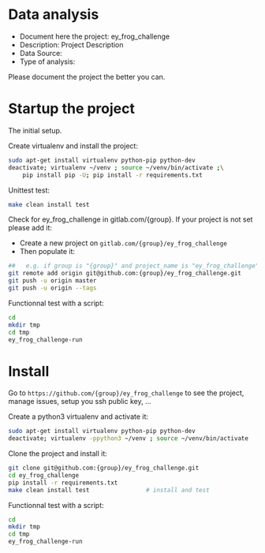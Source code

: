 # Data analysis
- Document here the project: ey_frog_challenge
- Description: Project Description
- Data Source:
- Type of analysis:

Please document the project the better you can.

# Startup the project

The initial setup.

Create virtualenv and install the project:
```bash
sudo apt-get install virtualenv python-pip python-dev
deactivate; virtualenv ~/venv ; source ~/venv/bin/activate ;\
    pip install pip -U; pip install -r requirements.txt
```

Unittest test:
```bash
make clean install test
```

Check for ey_frog_challenge in gitlab.com/{group}.
If your project is not set please add it:

- Create a new project on `gitlab.com/{group}/ey_frog_challenge`
- Then populate it:

```bash
##   e.g. if group is "{group}" and project_name is "ey_frog_challenge"
git remote add origin git@github.com:{group}/ey_frog_challenge.git
git push -u origin master
git push -u origin --tags
```

Functionnal test with a script:

```bash
cd
mkdir tmp
cd tmp
ey_frog_challenge-run
```

# Install

Go to `https://github.com/{group}/ey_frog_challenge` to see the project, manage issues,
setup you ssh public key, ...

Create a python3 virtualenv and activate it:

```bash
sudo apt-get install virtualenv python-pip python-dev
deactivate; virtualenv -ppython3 ~/venv ; source ~/venv/bin/activate
```

Clone the project and install it:

```bash
git clone git@github.com:{group}/ey_frog_challenge.git
cd ey_frog_challenge
pip install -r requirements.txt
make clean install test                # install and test
```
Functionnal test with a script:

```bash
cd
mkdir tmp
cd tmp
ey_frog_challenge-run
```
